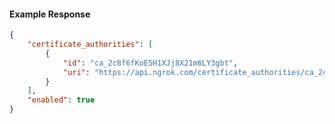 <!-- Code generated for API Clients. DO NOT EDIT. -->

#### Example Response

```json
{
	"certificate_authorities": [
		{
			"id": "ca_2c8f6fKoE5H1XJj8X21m6LY3gbt",
			"uri": "https://api.ngrok.com/certificate_authorities/ca_2c8f6fKoE5H1XJj8X21m6LY3gbt"
		}
	],
	"enabled": true
}
```
